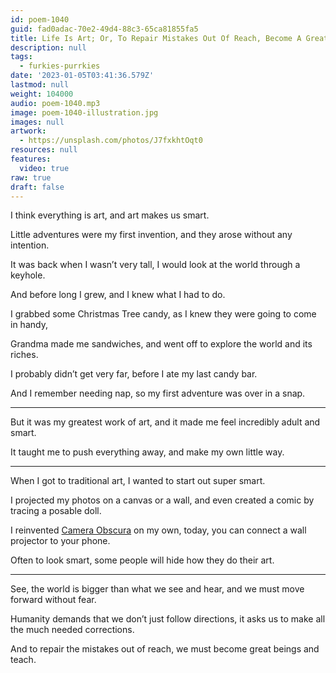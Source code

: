 ```yaml
---
id: poem-1040
guid: fad0adac-70e2-49d4-88c3-65ca81855fa5
title: Life Is Art; Or, To Repair Mistakes Out Of Reach, Become A Great Being And Teach
description: null
tags:
  - furkies-purrkies
date: '2023-01-05T03:41:36.579Z'
lastmod: null
weight: 104000
audio: poem-1040.mp3
image: poem-1040-illustration.jpg
images: null
artwork:
  - https://unsplash.com/photos/J7fxkhtOqt0
resources: null
features:
  video: true
raw: true
draft: false
---
```


I think everything is art,
and art makes us smart.

Little adventures were my first invention,
and they arose without any intention.

It was back when I wasn’t very tall,
I would look at the world through a keyhole.

And before long I grew,
and I knew what I had to do.

I grabbed some Christmas Tree candy,
as I knew they were going to come in handy,

Grandma made me sandwiches,
and went off to explore the world and its riches.

I probably didn’t get very far,
before I ate my last candy bar.

And I remember needing nap,
so my first adventure was over in a snap.

---

But it was my greatest work of art,
and it made me feel incredibly adult and smart.

It taught me to push everything away,
and make my own little way.

---

When I got to traditional art,
I wanted to start out super smart.

I projected my photos on a canvas or a wall,
and even created a comic by tracing a posable doll.

I reinvented [Camera Obscura][1] on my own,
today, you can connect a wall projector to your phone.

Often to look smart,
some people will hide how they do their art.

---

See, the world is bigger than what we see and hear,
and we must move forward without fear.

Humanity demands that we don’t just follow directions,
it asks us to make all the much needed corrections.

And to repair the mistakes out of reach,
we must become great beings and teach.

[1]: https://catpea.com/permalink/0a216864-3c2d-4a66-ac83-3c774d6de993
